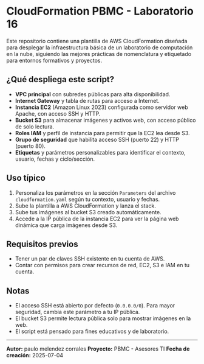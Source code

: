 # CloudFormation PBMC - Laboratorio 16

Este repositorio contiene una plantilla de AWS CloudFormation diseñada para desplegar la infraestructura básica de un laboratorio de computación en la nube, siguiendo las mejores prácticas de nomenclatura y etiquetado para entornos formativos y proyectos.

## ¿Qué despliega este script?
- **VPC principal** con subredes públicas para alta disponibilidad.
- **Internet Gateway** y tabla de rutas para acceso a Internet.
- **Instancia EC2** (Amazon Linux 2023) configurada como servidor web Apache, con acceso SSH y HTTP.
- **Bucket S3** para almacenar imágenes y activos web, con acceso público de solo lectura.
- **Roles IAM** y perfil de instancia para permitir que la EC2 lea desde S3.
- **Grupo de seguridad** que habilita acceso SSH (puerto 22) y HTTP (puerto 80).
- **Etiquetas** y parámetros personalizables para identificar el contexto, usuario, fechas y ciclo/sección.

## Uso típico
1. Personaliza los parámetros en la sección `Parameters` del archivo `cloudformation.yaml` según tu contexto, usuario y fechas.
2. Sube la plantilla a AWS CloudFormation y lanza el stack.
3. Sube tus imágenes al bucket S3 creado automáticamente.
4. Accede a la IP pública de la instancia EC2 para ver la página web dinámica que carga imágenes desde S3.

## Requisitos previos
- Tener un par de claves SSH existente en tu cuenta de AWS.
- Contar con permisos para crear recursos de red, EC2, S3 e IAM en tu cuenta.

## Notas
- El acceso SSH está abierto por defecto (`0.0.0.0/0`). Para mayor seguridad, cambia este parámetro a tu IP pública.
- El bucket S3 permite lectura pública solo para mostrar imágenes en la web.
- El script está pensado para fines educativos y de laboratorio.

---

**Autor:** paulo melendez corrales 
**Proyecto:** PBMC - Asesores TI
**Fecha de creación:** 2025-07-04
